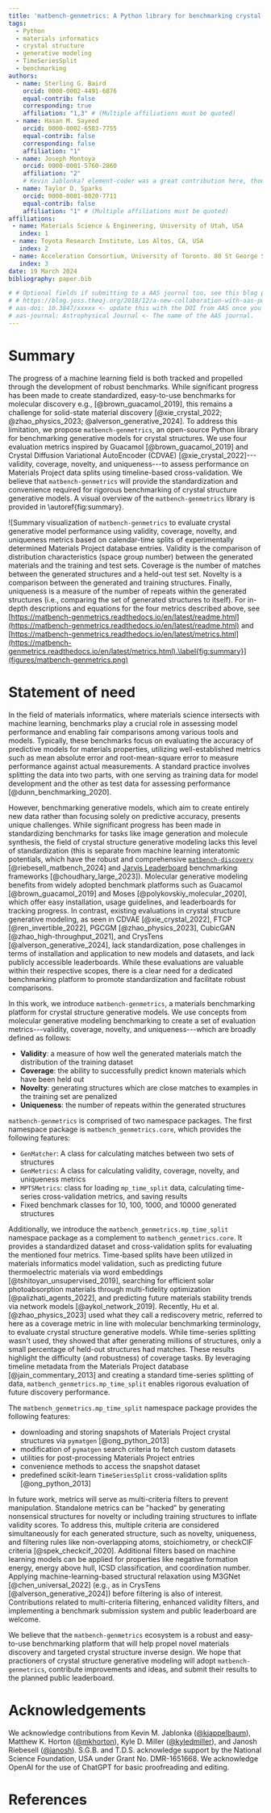 ```yaml
---
title: 'matbench-genmetrics: A Python library for benchmarking crystal structure generative models using time-based splits of Materials Project structures'
tags:
  - Python
  - materials informatics
  - crystal structure
  - generative modeling
  - TimeSeriesSplit
  - benchmarking
authors:
  - name: Sterling G. Baird
    orcid: 0000-0002-4491-6876
    equal-contrib: false
    corresponding: true
    affiliation: "1,3" # (Multiple affiliations must be quoted)
  - name: Hasan M. Sayeed
    orcid: 0000-0002-6583-7755
    equal-contrib: false
    corresponding: false
    affiliation: "1"
  - name: Joseph Montoya
    orcid: 0000-0001-5760-2860
    affiliation: "2"
    # Kevin Jablonka? element-coder was a great contribution here, though it exists in another repository
  - name: Taylor D. Sparks
    orcid: 0000-0001-8020-7711
    equal-contrib: false
    affiliation: "1" # (Multiple affiliations must be quoted)
affiliations:
 - name: Materials Science & Engineering, University of Utah, USA
   index: 1
 - name: Toyota Research Institute, Los Altos, CA, USA
   index: 2
 - name: Acceleration Consortium, University of Toronto. 80 St George St, Toronto, ON M5S 3H6
   index: 3
date: 19 March 2024
bibliography: paper.bib

# # Optional fields if submitting to a AAS journal too, see this blog post:
# # https://blog.joss.theoj.org/2018/12/a-new-collaboration-with-aas-publishing
# aas-doi: 10.3847/xxxxx <- update this with the DOI from AAS once you know it.
# aas-journal: Astrophysical Journal <- The name of the AAS journal.
---
```


# Summary

The progress of a machine learning field is both tracked and propelled through the development of robust benchmarks. While significant progress has been made to create standardized, easy-to-use benchmarks for molecular discovery e.g., [@brown_guacamol_2019], this remains a challenge for solid-state material discovery [@xie_crystal_2022; @zhao_physics_2023; @alverson_generative_2024]. To address this limitation, we propose `matbench-genmetrics`, an open-source Python library for benchmarking generative models for crystal structures. We use four evaluation metrics inspired by Guacamol [@brown_guacamol_2019] and Crystal Diffusion Variational AutoEncoder (CDVAE) [@xie_crystal_2022]---validity, coverage, novelty, and uniqueness---to assess performance on Materials Project data splits using timeline-based cross-validation. We believe that `matbench-genmetrics` will provide the standardization and convenience required for rigorous benchmarking of crystal structure generative models. A visual overview of the `matbench-genmetrics` library is provided in \autoref{fig:summary}.

![Summary visualization of `matbench-genmetrics` to evaluate crystal generative model performance using validity, coverage, novelty, and uniqueness metrics based on calendar-time splits of experimentally determined Materials Project database entries. Validity is the comparison of distribution characteristics (space group number) between the generated materials and the training and test sets. Coverage is the number of matches between the generated structures and a held-out test set. Novelty is a comparison between the generated and training structures. Finally, uniqueness is a measure of the number of repeats within the generated structures (i.e., comparing the set of generated structures to itself). For in-depth descriptions and equations for the four metrics described above, see [https://matbench-genmetrics.readthedocs.io/en/latest/readme.html](https://matbench-genmetrics.readthedocs.io/en/latest/readme.html) and [https://matbench-genmetrics.readthedocs.io/en/latest/metrics.html](https://matbench-genmetrics.readthedocs.io/en/latest/metrics.html).\label{fig:summary}](figures/matbench-genmetrics.png)

<!-- Maybe move the emojis beneath the name and horizontal line -->

# Statement of need

In the field of materials informatics, where materials science intersects with machine learning, benchmarks play a crucial role in assessing model performance and enabling fair comparisons among various tools and models. Typically, these benchmarks focus on evaluating the accuracy of predictive models for materials properties, utilizing well-established metrics such as mean absolute error and root-mean-square error to measure performance against actual measurements. A standard practice involves splitting the data into two parts, with one serving as training data for model development and the other as test data for assessing performance [@dunn_benchmarking_2020].

However, benchmarking generative models, which aim to create entirely new data rather than focusing solely on predictive accuracy, presents unique challenges. While significant progress has been made in standardizing benchmarks for tasks like image generation and molecule synthesis, the field of crystal structure generative modeling lacks this level of standardization (this is separate from machine learning interatomic potentials, which have the robust and comprehensive [`matbench-discovery`](https://matbench-discovery.materialsproject.org/) [@riebesell_matbench_2024] and [Jarvis Leaderboard](https://pages.nist.gov/jarvis_leaderboard/) benchmarking frameworks [@choudhary_large_2023]). Molecular generative modeling benefits from widely adopted benchmark platforms such as Guacamol [@brown_guacamol_2019] and Moses [@polykovskiy_molecular_2020], which offer easy installation, usage guidelines, and leaderboards for tracking progress. In contrast, existing evaluations in crystal structure generative modeling, as seen in CDVAE [@xie_crystal_2022], FTCP [@ren_invertible_2022], PGCGM [@zhao_physics_2023], CubicGAN [@zhao_high-throughput_2021], and CrysTens [@alverson_generative_2024], lack standardization, pose challenges in terms of installation and application to new models and datasets, and lack publicly accessible leaderboards. While these evaluations are valuable within their respective scopes, there is a clear need for a dedicated benchmarking platform to promote standardization and facilitate robust comparisons.

In this work, we introduce `matbench-genmetrics`, a materials benchmarking platform for crystal structure generative models. We use concepts from molecular generative modeling benchmarking to create a set of evaluation metrics---validity, coverage, novelty, and uniqueness---which are broadly defined as follows:

- **Validity**: a measure of how well the generated materials match the distribution of the training dataset
- **Coverage**: the ability to successfully predict known materials which have been held out
- **Novelty**: generating structures which are close matches to examples in the training set are penalized
- **Uniqueness**: the number of repeats within the generated structures

`matbench-genmetrics` is comprised of two namespace packages. The first namespace package is `matbench_genmetrics.core`, which provides the following features:

- `GenMatcher`: A class for calculating matches between two sets of structures
- `GenMetrics`: A class for calculating validity, coverage, novelty, and uniqueness metrics
- `MPTSMetrics`: class for loading `mp_time_split` data, calculating time-series cross-validation metrics, and saving results
- Fixed benchmark classes for 10, 100, 1000, and 10000 generated structures

Additionally, we introduce the `matbench_genmetrics.mp_time_split` namespace package as a complement to `matbench_genmetrics.core`. It provides a standardized dataset and cross-validation splits for evaluating the mentioned four metrics. Time-based splits have been utilized in materials informatics model validation, such as predicting future thermoelectric materials via word embeddings [@tshitoyan_unsupervised_2019], searching for efficient solar photoabsorption materials through multi-fidelity optimization [@palizhati_agents_2022], and predicting future materials stability trends via network models [@aykol_network_2019]. Recently, Hu et al. [@zhao_physics_2023] used what they call a rediscovery metric, referred to here as a coverage metric in line with molecular benchmarking terminology, to evaluate crystal structure generative models. While time-series splitting wasn't used, they showed that after generating millions of structures, only a small percentage of held-out structures had matches. These results highlight the difficulty (and robustness) of coverage tasks. By leveraging timeline metadata from the Materials Project database [@jain_commentary_2013] and creating a standard time-series splitting of data, `matbench_genmetrics.mp_time_split` enables rigorous evaluation of future discovery performance.

The `matbench_genmetrics.mp_time_split` namespace package provides the following features:

- downloading and storing snapshots of Materials Project crystal structures via `pymatgen` [@ong_python_2013]
- modification of `pymatgen` search criteria to fetch custom datasets
- utilities for post-processing Materials Project entries
- convenience methods to access the snapshot dataset
- predefined scikit-learn `TimeSeriesSplit` cross-validation splits [@ong_python_2013]

In future work, metrics will serve as multi-criteria filters to prevent manipulation. Standalone metrics can be "hacked" by generating nonsensical structures for novelty or including training structures to inflate validity scores. To address this, multiple criteria are considered simultaneously for each generated structure, such as novelty, uniqueness, and filtering rules like non-overlapping atoms, stoichiometry, or checkCIF criteria [@spek_checkcif_2020]. Additional filters based on machine learning models can be applied for properties like negative formation energy, energy above hull, ICSD classification, and coordination number. Applying machine-learning-based structural relaxation using M3GNet [@chen_universal_2022] (e.g., as in CrysTens [@alverson_generative_2024]) before filtering is also of interest. Contributions related to multi-criteria filtering, enhanced validity filters, and implementing a benchmark submission system and public leaderboard are welcome.

We believe that the `matbench-genmetrics` ecosystem is a robust and easy-to-use benchmarking platform that will help propel novel materials discovery and targeted crystal structure inverse design. We hope that practioners of crystal structure generative modeling will adopt `matbench-genmetrics`, contribute improvements and ideas, and submit their results to the planned public leaderboard.

# Acknowledgements

We acknowledge contributions from Kevin M. Jablonka ([\@kjappelbaum](https://github.com/kjappelbaum)), Matthew K. Horton ([\@mkhorton](https://github.com/mkhorton)), Kyle D. Miller ([\@kyledmiller](https://github.com/kyledmiller)), and Janosh Riebesell ([\@janosh](https://github.com/janosh)). S.G.B. and T.D.S. acknowledge support by the National Science Foundation, USA under Grant No. DMR-1651668. We acknowledge OpenAI for the use of ChatGPT for basic proofreading and editing.

# References

